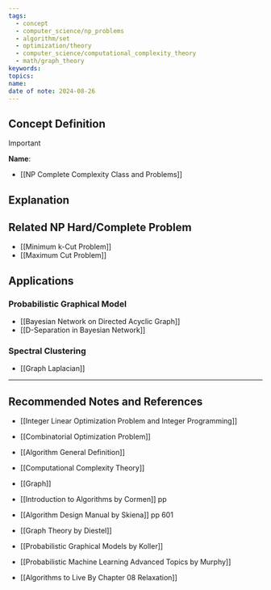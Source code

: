 ```yaml
---
tags:
  - concept
  - computer_science/np_problems
  - algorithm/set
  - optimization/theory
  - computer_science/computational_complexity_theory
  - math/graph_theory
keywords: 
topics: 
name: 
date of note: 2024-08-26
---
```


## Concept Definition

>[!important]
>**Name**: 



- [[NP Complete Complexity Class and Problems]]

## Explanation


## Related NP Hard/Complete Problem

- [[Minimum k-Cut Problem]]
- [[Maximum Cut Problem]]


## Applications

### Probabilistic Graphical Model

- [[Bayesian Network on Directed Acyclic Graph]]
- [[D-Separation in Bayesian Network]]


### Spectral Clustering

- [[Graph Laplacian]]






-----------
##  Recommended Notes and References


- [[Integer Linear Optimization Problem and Integer Programming]]
- [[Combinatorial Optimization Problem]]
- [[Algorithm General Definition]]
- [[Computational Complexity Theory]]
- [[Graph]]


- [[Introduction to Algorithms by Cormen]] pp 
- [[Algorithm Design Manual by Skiena]] pp 601
- [[Graph Theory by Diestel]]
- [[Probabilistic Graphical Models by Koller]]
- [[Probabilistic Machine Learning Advanced Topics by Murphy]]


- [[Algorithms to Live By Chapter 08 Relaxation]]